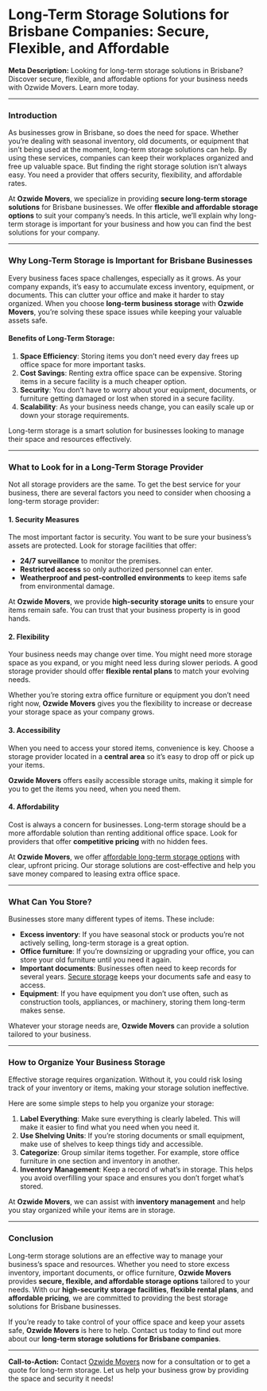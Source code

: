 # Long-Term Storage Solutions for Brisbane Companies: Secure, Flexible, and Affordable

**Meta Description:** Looking for long-term storage solutions in Brisbane? Discover secure, flexible, and affordable options for your business needs with Ozwide Movers. Learn more today.

---

### Introduction

As businesses grow in Brisbane, so does the need for space. Whether you’re dealing with seasonal inventory, old documents, or equipment that isn’t being used at the moment, long-term storage solutions can help. By using these services, companies can keep their workplaces organized and free up valuable space. But finding the right storage solution isn’t always easy. You need a provider that offers security, flexibility, and affordable rates.

At **Ozwide Movers**, we specialize in providing **secure long-term storage solutions** for Brisbane businesses. We offer **flexible and affordable storage options** to suit your company’s needs. In this article, we’ll explain why long-term storage is important for your business and how you can find the best solutions for your company.

---

### Why Long-Term Storage is Important for Brisbane Businesses

Every business faces space challenges, especially as it grows. As your company expands, it’s easy to accumulate excess inventory, equipment, or documents. This can clutter your office and make it harder to stay organized. When you choose **long-term business storage** with **Ozwide Movers**, you’re solving these space issues while keeping your valuable assets safe.

#### Benefits of Long-Term Storage:

1. **Space Efficiency**: Storing items you don’t need every day frees up office space for more important tasks.
2. **Cost Savings**: Renting extra office space can be expensive. Storing items in a secure facility is a much cheaper option.
3. **Security**: You don’t have to worry about your equipment, documents, or furniture getting damaged or lost when stored in a secure facility.
4. **Scalability**: As your business needs change, you can easily scale up or down your storage requirements.

Long-term storage is a smart solution for businesses looking to manage their space and resources effectively.

---

### What to Look for in a Long-Term Storage Provider

Not all storage providers are the same. To get the best service for your business, there are several factors you need to consider when choosing a long-term storage provider:

#### 1. Security Measures
The most important factor is security. You want to be sure your business’s assets are protected. Look for storage facilities that offer:
- **24/7 surveillance** to monitor the premises.
- **Restricted access** so only authorized personnel can enter.
- **Weatherproof and pest-controlled environments** to keep items safe from environmental damage.

At **Ozwide Movers**, we provide **high-security storage units** to ensure your items remain safe. You can trust that your business property is in good hands.

#### 2. Flexibility
Your business needs may change over time. You might need more storage space as you expand, or you might need less during slower periods. A good storage provider should offer **flexible rental plans** to match your evolving needs.

Whether you’re storing extra office furniture or equipment you don’t need right now, **Ozwide Movers** gives you the flexibility to increase or decrease your storage space as your company grows.

#### 3. Accessibility
When you need to access your stored items, convenience is key. Choose a storage provider located in a **central area** so it’s easy to drop off or pick up your items.

**Ozwide Movers** offers easily accessible storage units, making it simple for you to get the items you need, when you need them.

#### 4. Affordability
Cost is always a concern for businesses. Long-term storage should be a more affordable solution than renting additional office space. Look for providers that offer **competitive pricing** with no hidden fees.

At **Ozwide Movers**, we offer [affordable long-term storage options](https://ozwidemovers.com/storage/long-term-storage) with clear, upfront pricing. Our storage solutions are cost-effective and help you save money compared to leasing extra office space.

---

### What Can You Store?

Businesses store many different types of items. These include:

- **Excess inventory**: If you have seasonal stock or products you’re not actively selling, long-term storage is a great option.
- **Office furniture**: If you’re downsizing or upgrading your office, you can store your old furniture until you need it again.
- **Important documents**: Businesses often need to keep records for several years. [Secure storage](https://ozwidemovers.com/storage) keeps your documents safe and easy to access.
- **Equipment**: If you have equipment you don’t use often, such as construction tools, appliances, or machinery, storing them long-term makes sense.

Whatever your storage needs are, **Ozwide Movers** can provide a solution tailored to your business.

---

### How to Organize Your Business Storage

Effective storage requires organization. Without it, you could risk losing track of your inventory or items, making your storage solution ineffective.

Here are some simple steps to help you organize your storage:

1. **Label Everything**: Make sure everything is clearly labeled. This will make it easier to find what you need when you need it.
2. **Use Shelving Units**: If you’re storing documents or small equipment, make use of shelves to keep things tidy and accessible.
3. **Categorize**: Group similar items together. For example, store office furniture in one section and inventory in another.
4. **Inventory Management**: Keep a record of what’s in storage. This helps you avoid overfilling your space and ensures you don’t forget what’s stored.

At **Ozwide Movers**, we can assist with **inventory management** and help you stay organized while your items are in storage.

---

### Conclusion

Long-term storage solutions are an effective way to manage your business’s space and resources. Whether you need to store excess inventory, important documents, or office furniture, **Ozwide Movers** provides **secure, flexible, and affordable storage options** tailored to your needs. With our **high-security storage facilities**, **flexible rental plans**, and **affordable pricing**, we are committed to providing the best storage solutions for Brisbane businesses.

If you’re ready to take control of your office space and keep your assets safe, **Ozwide Movers** is here to help. Contact us today to find out more about our **long-term storage solutions for Brisbane companies**.

---

**Call-to-Action:** Contact [Ozwide Movers](https://ozwidemovers.com/quote) now for a consultation or to get a quote for long-term storage. Let us help your business grow by providing the space and security it needs!
